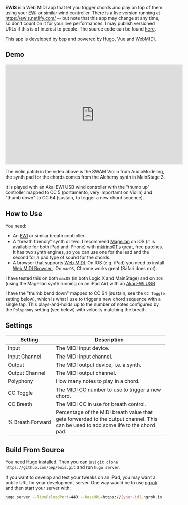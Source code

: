 
**EWIS** is a Web MIDI app that let you trigger chords and play on top of them using your [EWI](https://en.wikipedia.org/wiki/EWI_(musical_instrument)) or similar wind controller. There is a live version running at https://ewis.netlify.com/ -- but note that this app may change at any time, so don't count on it for your live performances. I may publish versioned URLs if this is of interest to people. The source code can be found [here](https://github.com/bep/ewis).

This app is developed by [bep](https://github.com/bep) and powered by [Hugo](https://gohugo.io/), [Vue](http://vuejs.org/) and [WebMIDI](https://github.com/djipco/webmidi).


## Demo

<iframe class="mb-4" width="560" height="315" src="https://www.youtube.com/embed/csM-4qtvIDo" frameborder="0" allow="accelerometer; autoplay; encrypted-media; gyroscope; picture-in-picture" allowfullscreen></iframe>

The violin patch in the video above is the SWAM Violin from AudioModeling, the synth pad for the chords comes from the Alchemy synth in MainStage 3.

It is played with an Akai EWI USB wind controller with the "thumb up" controller mapped to CC 5 (portamento, very importamt on Violin) and "thumb down" to CC 64 (sustain, to trigger a new chord seuence).

## How to Use

You need:

* An [EWI](https://en.wikipedia.org/wiki/EWI_(musical_instrument)) or similar breath controller.
* A "breath friendly" synth or two. I recommend [Magellan](http://www.yonac.com/magellan/) on iOS (it is available for both iPad and iPhone) with [mkirino01's](https://www.youtube.com/watch?v=nKvo1yZBkr0) great, free patches. It has two synth engines, so you can use one for the lead and the second for a pad type of sound for the chords.
* A browser that supports [Web MIDI](https://github.com/djipco/webmidi#browser-support). On IOS (e.g. iPad) you need to install [Web MIDI Browser ](https://itunes.apple.com/us/app/web-midi-browser/id953846217?mt=8). On `macOS`, Chrome works great (Safari does not).

I have tested this on both `macOS` (in both Logic X and MainStage) and on `IOS` (using the Magellan synth running on an iPad Air) with an [Akai EWI USB](http://www.akaipro.com/products/ewi-series/ewi-usb).

I have the "thumb bend down" mapped to CC 64 (sustain; see the `CC Toggle` setting below), which is what I use to trigger a new chord sequence with a single tap. This plays-and-holds up to the number of notes configured by the `Polyphony` setting (see below) with velocity matching the breath.

## Settings

| Setting | Description |
| --- | --- |
| Input| The MIDI input device. |
| Input&nbsp;Channel | The MIDI input channel. |
| Output | The MIDI output device, i.e. a synth. |
| Output&nbsp;Channel | The MIDI output channel. |
| Polyphony | How many notes to play in a chord. |
| CC&nbsp;Toggle | The [MIDI CC](http://nickfever.com/music/midi-cc-list) number to use to trigger a new chord. |
| CC&nbsp;Breath | The MIDI CC in use for breath control. |
| %&nbsp;Breath&nbsp;Forward | Percentage of the MIDI breath value that gets forwarded to the output channel. This can be used to add some life to the chord pad. |


## Build From Source

You need [Hugo](https://gohugo.io/) installed. Then you can just `git clone https://github.com/bep/ewis.git` and run `hugo server`.

If you want to develop and test your tweaks on an iPad, you may want a public URL for your development server. One way would be to use [ngrok](https://ngrok.com/) and then start your server with:

```bash
hugo server --liveReloadPort=443 --baseURL=https://[your-id].ngrok.io --appendPort=false
```
